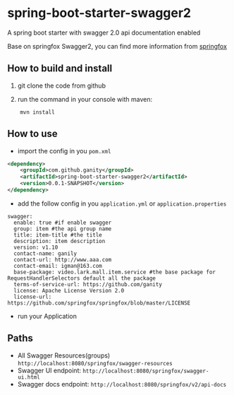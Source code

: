 # spring-boot-starter-swagger2
A spring boot starter with swagger 2.0 api documentation enabled

Base on springfox Swagger2, you can find more information from [springfox](http://springfox.io)

## How to build and install

1. git clone the code from github

2. run the command in your console with maven:

```
	mvn install
```

## How to use 

- import the config in you `pom.xml`

```xml
<dependency>
    <groupId>com.github.ganity</groupId>
    <artifactId>spring-boot-starter-swagger2</artifactId>
    <version>0.0.1-SNAPSHOT</version>
</dependency>
```

- add the follow config in you `application.yml` or `application.properties` 

```shell
swagger:
  enable: true #if enable swagger
  group: item #the api group name 
  title: item-title #the title
  description: item description
  version: v1.10
  contact-name: ganily
  contact-url: http://www.aaa.com
  contact-email: igman@163.com
  base-package: video.lark.mall.item.service #the base package for RequestHandlerSelectors default all the package
  terms-of-service-url: https://github.com/ganity
  license: Apache License Version 2.0
  license-url: https://github.com/springfox/springfox/blob/master/LICENSE
```

- run your Application


## Paths
- All Swagger Resources(groups) `http://localhost:8080/springfox/swagger-resources`
- Swagger UI endpoint: `http://localhost:8080/springfox/swagger-ui.html`
- Swagger docs endpoint: `http://localhost:8080/springfox/v2/api-docs`


